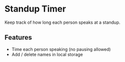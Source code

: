 # Standup Timer

Keep track of how long each person speaks at a standup.

## Features

- Time each person speaking (no pausing allowed)
- Add / delete names in local storage
